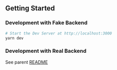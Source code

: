 ## Getting Started

### Development with Fake Backend

```bash
# Start the Dev Server at http://localhost:3000
yarn dev
```

### Development with Real Backend

See parent [README](../README.md)
